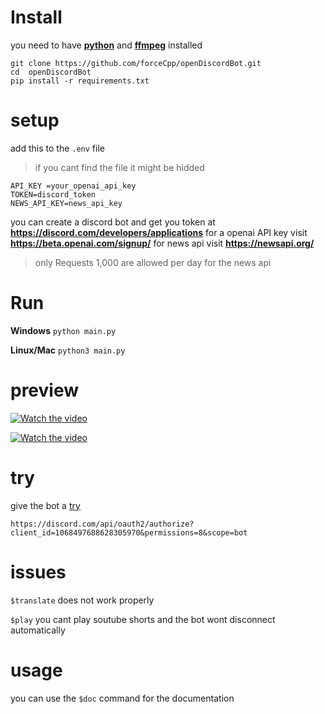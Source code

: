 # Install
you need to have **<a  href="https://www.python.org/">python</a>** and **<a  href="https://ffmpeg.org/download.html">ffmpeg</a>** installed

```
git clone https://github.com/forceCpp/openDiscordBot.git
cd  openDiscordBot
pip install -r requirements.txt
```

# setup

add this to the `.env` file
> if you cant find the file it might be hidded

```
API_KEY =your_openai_api_key
TOKEN=discord_token
NEWS_API_KEY=news_api_key
```
you can create a discord bot and get you token at **https://discord.com/developers/applications**
for a openai API key visit **https://beta.openai.com/signup/**
for news api visit **https://newsapi.org/**
> only Requests 1,000 are allowed per day for the news api

# Run 

**Windows**
`python main.py`

**Linux/Mac**
`python3 main.py`

# preview
[![Watch the video](https://github.com/forceCpp/openDiscordBot/blob/main/preview/chat.png)](https://raw.githubusercontent.com/forceCpp/openDiscordBot/main/preview/chat.mp4)

[![Watch the video](https://github.com/forceCpp/openDiscordBot/blob/main/preview/meme.png)](https://raw.githubusercontent.com/forceCpp/openDiscordBot/main/preview/meme.mp4)

# try
give the bot a <a  href="https://discord.com/api/oauth2/authorize?client_id=1068497688628305970&permissions=8&scope=bot">try</a>

` https://discord.com/api/oauth2/authorize?client_id=1068497688628305970&permissions=8&scope=bot `

# issues
`$translate` does not work properly

`$play` you cant play soutube shorts and the bot wont disconnect automatically

# usage
you can use the `$doc` command for the documentation

